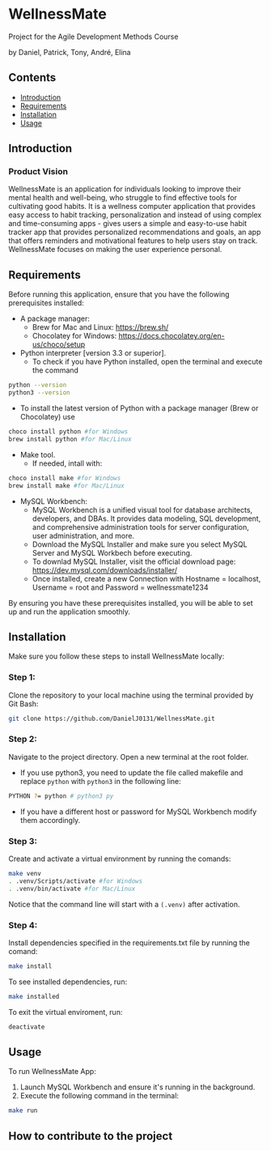 # WellnessMate
Project for the Agile Development Methods Course

by Daniel, Patrick, Tony, André, Elina

## Contents
- [Introduction](#introduction)
- [Requirements](#requirements)
- [Installation](#Installation)
- [Usage](#usage)

## Introduction

### Product Vision
WellnessMate is an application for individuals looking to improve their mental health and well-being, who struggle to find effective tools for cultivating good habits. It is a wellness computer application that provides easy access to habit tracking, personalization and instead of using complex and time-consuming apps - gives users a simple and easy-to-use habit tracker app that provides personalized recommendations and goals, an app that offers reminders and motivational features to help users stay on track. WellnessMate focuses on making the user experience personal.

## Requirements
Before running this application, ensure that you have the following prerequisites installed:

- A package manager:
  - Brew for Mac and Linux: https://brew.sh/
  - Chocolatey for Windows: https://docs.chocolatey.org/en-us/choco/setup
- Python interpreter [version 3.3 or superior].
  - To check if you have Python installed, open the terminal and execute the command 
```bash
python --version
python3 --version
```
  - To install the latest version of Python with a package manager (Brew or Chocolatey) use 
```bash
choco install python #for Windows
brew install python #for Mac/Linux
```
- Make tool. 
  - If needed, intall with: 
```bash
choco install make #for Windows
brew install make #for Mac/Linux
```

- MySQL Workbench:
  - MySQL Workbench is a unified visual tool for database architects, developers, and DBAs. It provides data modeling, SQL development, and comprehensive administration tools for server configuration, user administration, and more.
  - Download the MySQL Installer and make sure you select MySQL Server and MySQL Workbech before executing. 
  - To downlad MySQL Installer, visit the official download page: https://dev.mysql.com/downloads/installer/
  - Once installed, create a new Connection with Hostname = localhost, Username = root and Password = wellnessmate1234

By ensuring you have these prerequisites installed, you will be able to set up and run the application smoothly.

## Installation
Make sure you follow these steps to install WellnessMate locally:

### Step 1:
Clone the repository to your local machine using the terminal provided by Git Bash: 
```bash
git clone https://github.com/DanielJ0131/WellnessMate.git
```

### Step 2: 
Navigate to the project directory.
Open a new terminal at the root folder.
  - If you use python3, you need to update the file called makefile and replace `python` with `python3` in the following line: 
```bash
PYTHON ?= python # python3 py
```
  - If you have a different host or password for MySQL Workbench modify them accordingly.

### Step 3:
Create and activate a virtual environment by running the comands:
```bash
make venv
. .venv/Scripts/activate #for Windows
. .venv/bin/activate #for Mac/Linux
```

Notice that the command line will start with a `(.venv)` after activation.

### Step 4:
Install dependencies specified in the requirements.txt file by running the comand:
```bash
make install
```

To see installed dependencies, run: 
```bash
make installed
```

To exit the virtual enviroment, run: 
```bash
deactivate
```

## Usage
To run WellnessMate App: 
1. Launch MySQL Workbench and ensure it's running in the background.
2. Execute the following command in the terminal:
```bash
make run
```

## How to contribute to the project
